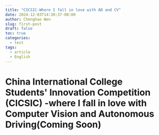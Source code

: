 ```yaml
---
title: "CICSIC-Where I fall in love with AD and CV"
date: 2024-12-03T14:30:37-08:00
author: Chenghao Wen
slug: first-post
draft: false
toc: true
categories:
  - test
tags:
  - article
  - English
---
```


# China International College Students' Innovation Competition (CICSIC) -where I fall in love with Computer Vision and Autonomous Driving(Coming Soon)



